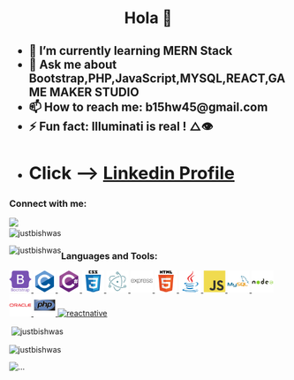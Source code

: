 <h1 align="center"> Hola 👋 </h1>
<h2><ul>
<li>🌱 I’m currently learning  MERN Stack</li>
<li>💬 Ask me about Bootstrap,PHP,JavaScript,MYSQL,REACT,GAME MAKER STUDIO </li>
<li>📫 How to reach me: b15hw45@gmail.com</li>
<li>⚡ Fun fact: Illuminati is real ! △👁</li>
<li><h2>Click --> <a href="https://www.linkedin.com/in/justbishwas/">Linkedin Profile</a></h2></li>
</ul></h2>

<div>
<div class="row">
<div class="col-6">
<h3 align="left">Connect with me:</h3>
<a href="https://linktr.ee/justbishwas">
<img src="https://media.giphy.com/media/pJjKzRqY9HwME/giphy.gif">
</a>
</div>
<div class="col-6>
<p align="left"> <img src="https://komarev.com/ghpvc/?username=justbishwas&label=Profile%20views&color=0e75b6&style=flat" alt="justbishwas" /> </p>
</div>
</div>
</div>

<p><img align="left" src="https://github-readme-stats.vercel.app/api/top-langs?username=justbishwas&show_icons=true&locale=en&layout=default"alt="justbishwas" /></p>
<h3 align="left">Languages and Tools:</h3>
<p align="left"> <a href="https://getbootstrap.com" target="_blank" rel="noreferrer"> <img src="https://raw.githubusercontent.com/devicons/devicon/master/icons/bootstrap/bootstrap-plain-wordmark.svg" alt="bootstrap" width="40" height="40"/> </a> <a href="https://www.cprogramming.com/" target="_blank" rel="noreferrer"> <img src="https://raw.githubusercontent.com/devicons/devicon/master/icons/c/c-original.svg" alt="c" width="40" height="40"/> </a> <a href="https://www.w3schools.com/cs/" target="_blank" rel="noreferrer"> <img src="https://raw.githubusercontent.com/devicons/devicon/master/icons/csharp/csharp-original.svg" alt="csharp" width="40" height="40"/> </a> <a href="https://www.w3schools.com/css/" target="_blank" rel="noreferrer"> <img src="https://raw.githubusercontent.com/devicons/devicon/master/icons/css3/css3-original-wordmark.svg" alt="css3" width="40" height="40"/> </a> <a href="https://www.electronjs.org" target="_blank" rel="noreferrer"> <img src="https://raw.githubusercontent.com/devicons/devicon/master/icons/electron/electron-original.svg" alt="electron" width="40" height="40"/> </a> <a href="https://expressjs.com" target="_blank" rel="noreferrer"> <img src="https://raw.githubusercontent.com/devicons/devicon/master/icons/express/express-original-wordmark.svg" alt="express" width="40" height="40"/> </a> <a href="https://www.w3.org/html/" target="_blank" rel="noreferrer"> <img src="https://raw.githubusercontent.com/devicons/devicon/master/icons/html5/html5-original-wordmark.svg" alt="html5" width="40" height="40"/> </a> <a href="https://www.java.com" target="_blank" rel="noreferrer"> <img src="https://raw.githubusercontent.com/devicons/devicon/master/icons/java/java-original.svg" alt="java" width="40" height="40"/> </a> <a href="https://developer.mozilla.org/en-US/docs/Web/JavaScript" target="_blank" rel="noreferrer"> <img src="https://raw.githubusercontent.com/devicons/devicon/master/icons/javascript/javascript-original.svg" alt="javascript" width="40" height="40"/> </a> <a href="https://www.mysql.com/" target="_blank" rel="noreferrer"> <img src="https://raw.githubusercontent.com/devicons/devicon/master/icons/mysql/mysql-original-wordmark.svg" alt="mysql" width="40" height="40"/> </a> <a href="https://nodejs.org" target="_blank" rel="noreferrer"> <img src="https://raw.githubusercontent.com/devicons/devicon/master/icons/nodejs/nodejs-original-wordmark.svg" alt="nodejs" width="40" height="40"/> </a> <a href="https://www.oracle.com/" target="_blank" rel="noreferrer"> <img src="https://raw.githubusercontent.com/devicons/devicon/master/icons/oracle/oracle-original.svg" alt="oracle" width="40" height="40"/> </a> <a href="https://www.php.net" target="_blank" rel="noreferrer"> <img src="https://raw.githubusercontent.com/devicons/devicon/master/icons/php/php-original.svg" alt="php" width="40" height="40"/> </a> <a href="https://reactnative.dev/" target="_blank" rel="noreferrer"> <img src="https://reactnative.dev/img/header_logo.svg" alt="reactnative" width="40" height="40"/> </a> </p>


<p>&nbsp;<img align="center" src="https://github-readme-stats.vercel.app/api?username=justbishwas&show_icons=true&locale=en&theme=tokyonight" alt="justbishwas" /></p>

<p><img align="center" src="https://github-readme-streak-stats.herokuapp.com/?user=justbishwas&" alt="justbishwas" /></p>

<div id="carouselExampleSlidesOnly" class="carousel slide" data-bs-ride="carousel">
  <div class="carousel-inner">
    <div class="carousel-item active">
     <img src="https://media.giphy.com/media/977YesTjNfQC7vQiph/giphy.gif" class="d-block w-100" alt="...">
    </div>
  </div>
</div>



